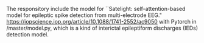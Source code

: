 The responsitory include the model for ``Satelight: self-attention-based model for epileptic spike detection from multi-electrode EEG." https://iopscience.iop.org/article/10.1088/1741-2552/ac9050 with Pytorch in /master/model.py, which is a kind of interictal epileptiform discharges (IEDs) detection model. 
